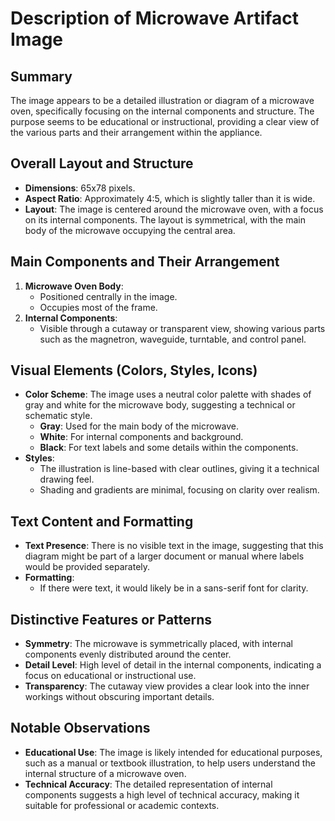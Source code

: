 # Description of Microwave Artifact Image

## Summary
The image appears to be a detailed illustration or diagram of a microwave oven, specifically focusing on the internal components and structure. The purpose seems to be educational or instructional, providing a clear view of the various parts and their arrangement within the appliance.

## Overall Layout and Structure
- **Dimensions**: 65x78 pixels.
- **Aspect Ratio**: Approximately 4:5, which is slightly taller than it is wide.
- **Layout**: The image is centered around the microwave oven, with a focus on its internal components. The layout is symmetrical, with the main body of the microwave occupying the central area.

## Main Components and Their Arrangement
1. **Microwave Oven Body**:
   - Positioned centrally in the image.
   - Occupies most of the frame.
2. **Internal Components**:
   - Visible through a cutaway or transparent view, showing various parts such as the magnetron, waveguide, turntable, and control panel.

## Visual Elements (Colors, Styles, Icons)
- **Color Scheme**: The image uses a neutral color palette with shades of gray and white for the microwave body, suggesting a technical or schematic style.
  - **Gray**: Used for the main body of the microwave.
  - **White**: For internal components and background.
  - **Black**: For text labels and some details within the components.
- **Styles**:
  - The illustration is line-based with clear outlines, giving it a technical drawing feel.
  - Shading and gradients are minimal, focusing on clarity over realism.

## Text Content and Formatting
- **Text Presence**: There is no visible text in the image, suggesting that this diagram might be part of a larger document or manual where labels would be provided separately.
- **Formatting**:
  - If there were text, it would likely be in a sans-serif font for clarity.

## Distinctive Features or Patterns
- **Symmetry**: The microwave is symmetrically placed, with internal components evenly distributed around the center.
- **Detail Level**: High level of detail in the internal components, indicating a focus on educational or instructional use.
- **Transparency**: The cutaway view provides a clear look into the inner workings without obscuring important details.

## Notable Observations
- **Educational Use**: The image is likely intended for educational purposes, such as a manual or textbook illustration, to help users understand the internal structure of a microwave oven.
- **Technical Accuracy**: The detailed representation of internal components suggests a high level of technical accuracy, making it suitable for professional or academic contexts.